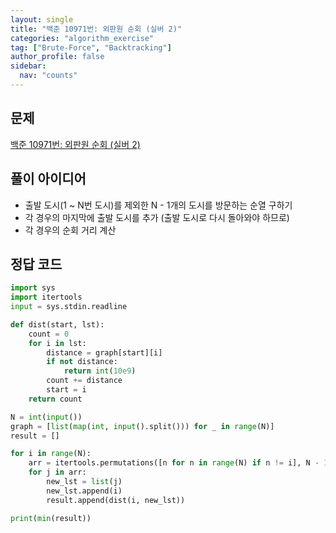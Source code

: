 ```yaml
---
layout: single
title: "백준 10971번: 외판원 순회 (실버 2)"
categories: "algorithm_exercise"
tag: ["Brute-Force", "Backtracking"]
author_profile: false
sidebar:
  nav: "counts"
---
```


## 문제

[백준 10971번: 외판원 순회 (실버 2)](https://www.acmicpc.net/problem/10971)

## 풀이 아이디어

- 출발 도시(1 ~ N번 도시)를 제외한 N - 1개의 도시를 방문하는 순열 구하기
- 각 경우의 마지막에 출발 도시를 추가 (출발 도시로 다시 돌아와야 하므로)
- 각 경우의 순회 거리 계산

## 정답 코드

```python
import sys
import itertools
input = sys.stdin.readline

def dist(start, lst):
    count = 0
    for i in lst:
        distance = graph[start][i]
        if not distance:
            return int(10e9)
        count += distance
        start = i
    return count

N = int(input())
graph = [list(map(int, input().split())) for _ in range(N)]
result = []

for i in range(N):
    arr = itertools.permutations([n for n in range(N) if n != i], N - 1)
    for j in arr:
        new_lst = list(j)
        new_lst.append(i)
        result.append(dist(i, new_lst))

print(min(result))
```
